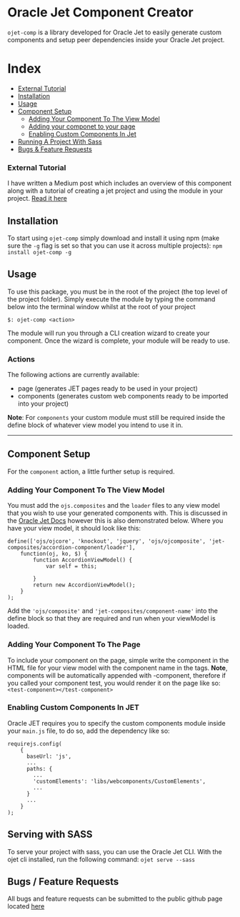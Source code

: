 # Oracle Jet Component Creator

```ojet-comp``` is a library developed for Oracle Jet to easily generate custom components and setup peer dependencies inside your Oracle Jet project.

# Index
- [External Tutorial](#external-tutorial)
- [Installation](#installation)
- [Usage](#usage)
- [Component Setup](#component-setup)
    - [Adding Your Component To The View Model](#adding-your-component-to-the-view-model)
    - [Adding your componet to your page](#adding-your-component-to-the-page)
    - [Enabling Custom Components In Jet](#enabling-custom-components-in-jet)
- [Running A Project With Sass](#serving-with-sass)
- [Bugs & Feature Requests](#bugs-%2F-feature-requests)

### External Tutorial
I have written a Medium post which includes an overview of this component along with a tutorial of creating a jet project and using the module in your project. [Read it here](https://medium.com/@speedatw/generating-composite-components-in-oracle-jet-b2f2a432fc55)

## Installation
To start using ```ojet-comp``` simply download and install it using npm (make sure the ```-g``` flag is set so that you can use it across multiple projects):
```npm install ojet-comp -g```


## Usage
To use this package, you must be in the root of the project (the top level of the project folder). Simply execute the module by typing the command below into the terminal window whilst at the root of your project

```$: ojet-comp <action>```

The module will run you through a CLI creation wizard to create your component. Once the wizard is complete, your module will be ready to use.

### Actions
The following actions are currently available:
- page (generates JET pages ready to be used in your project)
- components (generates custom web components ready to be imported into your project) 

**Note**: For ```components``` your custom module must still be required inside the define block of whatever view model you intend to use it in.

---

## Component Setup
For the ```component``` action, a little further setup is required.

### Adding Your Component To The View Model

You must add the ```ojs.composites``` and the ```loader``` files to any view model that you wish to use your generated components with. This is discussed in the [Oracle Jet Docs](https://docs.oracle.com/middleware/jet320/jet/developer/GUID-18F9F429-1A80-4A9F-9B78-09428EFD2530.htm) however this is also demonstrated below. Where you have your view model, it should look like this:

```
define(['ojs/ojcore', 'knockout', 'jquery', 'ojs/ojcomposite', 'jet-composites/accordion-component/loader'],
    function(oj, ko, $) {
        function AccordionViewModel() {
            var self = this;

        }
        return new AccordionViewModel();
    }
);
```

Add the ```'ojs/composite'``` and ```'jet-composites/component-name'``` into the define block so that they are required and run when your viewModel is loaded.

### Adding Your Component To The Page

To include your component on the page, simple write the component in the HTML file for your view model with the component name in the tags. **Note**, components will be automatically appended with -component, therefore if you called your component test, you would render it on the page like so:
```<test-component></test-component>```

### Enabling Custom Components In JET
Oracle JET requires you to specify the custom components module inside your ```main.js``` file, to do so, add the dependency like so:
```
requirejs.config(
    {
      baseUrl: 'js',
      ...
      paths: {
        ...
        'customElements': 'libs/webcomponents/CustomElements',
        ...
      }
      ...
    }
);
```

## Serving with SASS
To serve your project with sass, you can use the Oracle Jet CLI. With the ojet cli installed, run the following command:
```ojet serve --sass```

## Bugs / Feature Requests
All bugs and feature requests can be submitted to the public github page located [here](https://github.com/alexwileyy/ojet-comp)
